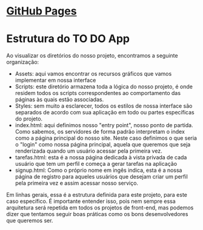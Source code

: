 # [GitHub Pages](https://edsakamoto.github.io/checkPoint-II-FrontEnd-II/)
# Estrutura do TO DO App
Ao visualizar os diretórios do nosso projeto, encontramos a seguinte organização:
- Assets: aqui vamos encontrar os recursos gráficos que vamos implementar em nossa interface
- Scripts: este diretório armazena toda a lógica do nosso projeto, é onde residem todos os scripts correspondentes ao comportamento das páginas às quais estão associadas.
- Styles: sem muito a esclarecer, todos os estilos de nossa interface são separados de acordo com sua aplicação em todo ou partes específicas do projeto.
- index.html: aqui definimos nosso "entry point", nosso ponto de partida. Como sabemos, os servidores de forma padrão interpretam o index como a página principal do nosso site. Neste caso definimos o que seria o "login" como nossa página principal, aquela que queremos que seja renderizada quando um usuário acessar pela primeira vez.
- tarefas.html: esta é a nossa página dedicada à vista privada de cada usuário que tem um perfil e começa a gerar tarefas na aplicação
- signup.html: Como o próprio nome em ingês indica, esta é a nossa página de registro para aqueles usuários que desejam criar um perfil pela primeira vez e assim acessar nosso serviço.

Em linhas gerais, essa é a estrutura definida para este projeto, para este caso específico. É importante entender isso, pois nem sempre essa arquitetura será repetida em todos os projetos de front-end, mas podemos dizer que tentamos seguir boas práticas como os bons desenvolvedores que queremos ser.
